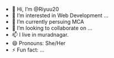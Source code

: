 - 👋 Hi, I’m @Riyuu20
- 👀 I’m interested in Web Development ...
- 🌱 I’m currently persuing MCA
- 💞️ I’m looking to collaborate on ...
- 📫 I live in muradnagar.
- 😄 Pronouns: She/Her
- ⚡ Fun fact: ...

<!---
Riyuu20/Riyuu20 is a ✨ special ✨ repository because its `README.md` (this file) appears on your GitHub profile.
You can click the Preview link to take a look at your changes.
--->
